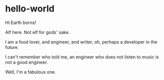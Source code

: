 # hello-world

Hi Earth borns!

Alf here. Not elf for gods' sake. 

I am a food lover, and engineer, and writer, oh, perhaps a developer in the future.

I can't remember who told me, an engineer who does not listen to music is not a good engineer. 

Well, I'm a fabulous one.

